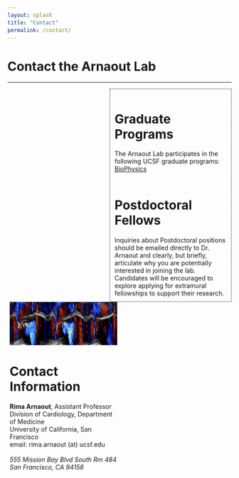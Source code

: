 ```yaml
---
layout: splash
title: "Contact"
permalink: /contact/
---
```

<style>
img{
  width=250px;
  length=320px;
}
</style>

<h1> Contact the Arnaout Lab </h1>
<hr>

<div class="w3-sidebar w3-bar-block" style="width:50%; float:right; border:dotted 1px black; padding:10px;">
  <h1> Graduate Programs </h1>
  The Arnaout Lab participates in the following UCSF graduate programs:
  <a href="http://biophysics.ucsf.edu/"> BioPhysics</a>
  <br>
  <br>
  <h1> Postdoctoral Fellows </h1>
  Inquiries about Postdoctoral positions should be emailed directly to Dr. Arnaout  and clearly, but briefly, articulate why you are potentially interested in joining the lab. Candidates will be encouraged to explore applying for extramural fellowships to support their research.
</div>

<div style="margin-right:51%; margin-left:1%">
  <img src="/static/img/color_doppler5.png">
  <h1> Contact Information </h1> 
  <strong>Rima Arnaout</strong>, Assistant Professor 
  
  
  <br>
  Division of Cardiology, Department of Medicine <br>
  University of California, San Francisco <br>
  email: rima.arnaout (at) ucsf.edu <br> <br> 
  <i>555 Mission Bay Blvd South Rm 484</i> <br>
  <i>San Francisco, CA 94158</i>
  <br>

</div>
